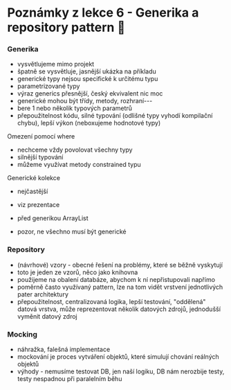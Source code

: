 # Poznámky z lekce 6 - Generika a repository pattern 🦄

### Generika

- vysvětlujeme mimo projekt
- špatně se vysvětluje, jasnější ukázka na příkladu
- generické typy nejsou specifické k určitému typu
- parametrizované typy
- výraz generics přesnější, český ekvivalent nic moc
- generické mohou být třídy, metody, rozhraní---
- bere 1 nebo několik typových parametrů
- přepoužitelnost kódu, silné typování (odlišné typy vyhodí kompilační chybu), lepší výkon (neboxujeme hodnotové typy)

Omezení pomocí where
- nechceme vždy povolovat všechny typy
- silnější typování
- můžeme využívat metody constrained typu

Generické kolekce
- nejčastější
- viz prezentace
- před generikou ArrayList

- pozor, ne všechno musí být generické

### Repository

- (návrhové) vzory - obecné řešení na problémy, které se běžně vyskytují
- toto je jeden ze vzorů, něco jako knihovna
- použijeme na obalení databáze, abychom k ní nepřistupovali napřímo
- poměrně často využívaný pattern, lze na tom vidět vrstvení jednotlivých pater architektury
- přepoužitelnost, centralizovaná logika, lepší testování, "oddělená" datová vrstva, může reprezentovat několik datových zdrojů, jednodušší vyměnit datový zdroj

### Mocking

- náhražka, falešná implementace
- mockování je proces vytváření objektů, které simulují chování reálných objektů
- výhody - nemusíme testovat DB, jen naší logiku, DB nám nerozbije testy, testy nespadnou při paralelním běhu
